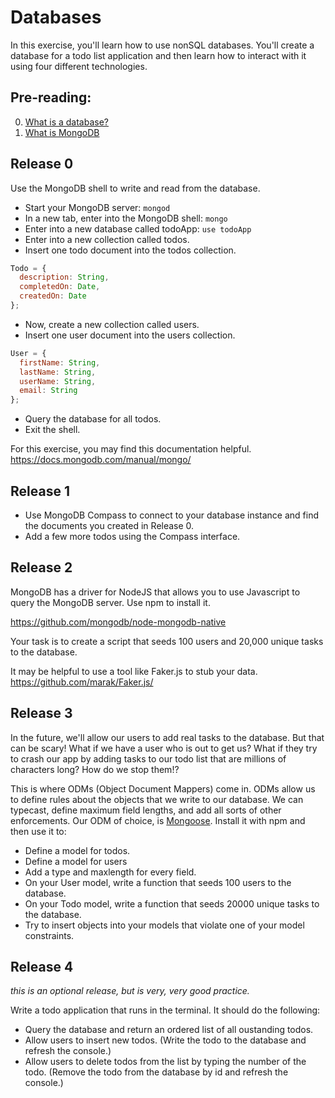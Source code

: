 # Databases

In this exercise, you'll learn how to use nonSQL databases. You'll create a database for a todo list application and then learn how to interact with it using four different technologies.

## Pre-reading:

0. [What is a database?](https://searchsqlserver.techtarget.com/definition/database)
1. [What is MongoDB](https://www.youtube.com/watch?v=EE8ZTQxa0AM)

## Release 0

Use the MongoDB shell to write and read from the database.

* Start your MongoDB server: `mongod`
* In a new tab, enter into the MongoDB shell: `mongo`
* Enter into a new database called todoApp: `use todoApp`
* Enter into a new collection called todos.
* Insert one todo document into the todos collection.

```javascript
Todo = {
  description: String,
  completedOn: Date,
  createdOn: Date
};
```

* Now, create a new collection called users.
* Insert one user document into the users collection.

```javascript
User = {
  firstName: String,
  lastName: String,
  userName: String,
  email: String
};
```

* Query the database for all todos.
* Exit the shell.

For this exercise, you may find this documentation helpful. https://docs.mongodb.com/manual/mongo/

## Release 1

* Use MongoDB Compass to connect to your database instance and find the documents you created in Release 0.
* Add a few more todos using the Compass interface.

## Release 2

MongoDB has a driver for NodeJS that allows you to use Javascript to query the MongoDB server. Use npm to install it.

https://github.com/mongodb/node-mongodb-native

Your task is to create a script that seeds 100 users and 20,000 unique tasks to the database.

It may be helpful to use a tool like Faker.js to stub your data. https://github.com/marak/Faker.js/

## Release 3

In the future, we'll allow our users to add real tasks to the database. But that can be scary! What if we have a user who is out to get us? What if they try to crash our app by adding tasks to our todo list that are millions of characters long? How do we stop them!?

This is where ODMs (Object Document Mappers) come in. ODMs allow us to define rules about the objects that we write to our database. We can typecast, define maximum field lengths, and add all sorts of other enforcements. Our ODM of choice, is [Mongoose](http://mongoosejs.com/). Install it with npm and then use it to:

* Define a model for todos.
* Define a model for users
* Add a type and maxlength for every field.
* On your User model, write a function that seeds 100 users to the database.
* On your Todo model, write a function that seeds 20000 unique tasks to the database.
* Try to insert objects into your models that violate one of your model constraints.

## Release 4
_this is an optional release, but is very, very good practice._

Write a todo application that runs in the terminal. It should do the following: 

* Query the database and return an ordered list of all oustanding todos. 
* Allow users to insert new todos. (Write the todo to the database and refresh the console.)
* Allow users to delete todos from the list by typing the number of the todo. (Remove the todo from the database by id and refresh the console.)
